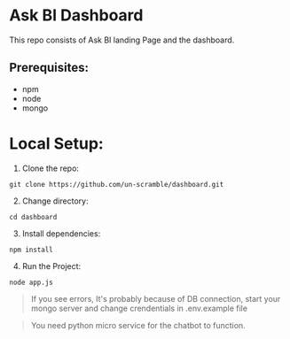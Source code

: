# Ask BI Dashboard
This repo consists of Ask BI landing Page and the dashboard.

## Prerequisites:
- npm
- node
- mongo

# Local Setup:

1. Clone the repo:

```
git clone https://github.com/un-scramble/dashboard.git
```

2. Change directory: 

```
cd dashboard
```

3. Install dependencies:

```
npm install
```

4. Run the Project:

```
node app.js
```

> If you see errors, It's probably because of DB connection, start your mongo server and change crendentials in .env.example file

> You need python micro service for the chatbot to function.